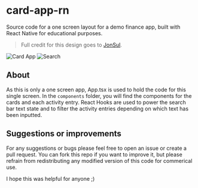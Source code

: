 # card-app-rn
Source code for a one screen layout for a demo finance app, built with React Native for educational purposes.
> Full credit for this design goes to [JonSul](https://twitter.com/UCantDesign).

![Card App](https://i.imgur.com/AsXv8dp.png)
![Search](https://i.imgur.com/95RFane.png)

## About
As this is only a one screen app, App.tsx is used to hold the code for this single screen. In the `components` folder, you will find the components for the cards and each activity entry. React Hooks are used to power the search bar text state and to filter the activity entries depending on which text has been inputted.

## Suggestions or improvements
For any suggestions or bugs please feel free to open an issue or create a pull request. You can fork this repo if you want to improve it, but please refrain from redistributing any modified version of this code for commerical use.

I hope this was helpful for anyone ;)
